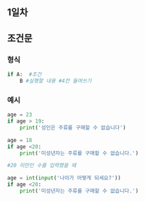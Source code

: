## 1일차 

## 조건문

### 형식

```python
if A:  #조건 
	B #실행할 내용 #4칸 들여쓰기
```

### 예시

```python
age = 23
if age > 19:
	print('성인은 주류를 구매할 수 없습니다')		
```

```python
age = 18
if age <20:
	print('미성년자는 주류를 구매할 수 없습니다.')
```

```python
#20 미만인 수를 입력했을 때

age = int(input('나이가 어떻게 되세요?'))
if age <20: 
	print('미성년자는 주류를 구매할 수 없습니다.')
